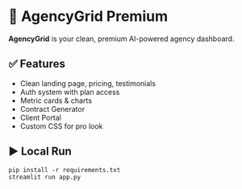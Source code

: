 
# 🚀 AgencyGrid Premium

**AgencyGrid** is your clean, premium AI-powered agency dashboard.

## ✅ Features
- Clean landing page, pricing, testimonials
- Auth system with plan access
- Metric cards & charts
- Contract Generator
- Client Portal
- Custom CSS for pro look

## ▶️ Local Run
```
pip install -r requirements.txt
streamlit run app.py
```
